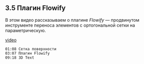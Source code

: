 ## 3.5 Плагин Flowify

В этом видео рассказываем о плагине _Flowify_ — продвинутом инструменте переноса элементов с ортогональной сетки на параметрическую.

[video](https://player.softculture.cc/embed/online/SKC/SKC_85.27.04_L3-5_Flowify)

``` chapters
01:08 Сетка поверхности 
03:07 Плагин Flowify
09:18 3D Text
```
